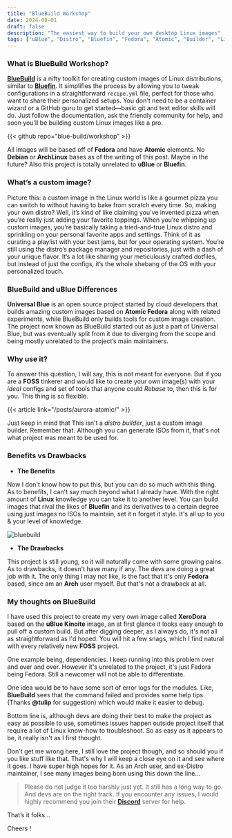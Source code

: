 ```yaml
---
title: "BlueBuild Workshop"
date: 2024-08-01
draft: false
description: "The easiest way to build your own desktop Linux images"
tags: ["uBlue", "Distro", "Bluefin", "Fedora", "Atomic", "Builder", "Linux"]
---
```

### What is BlueBuild Workshop?

[**BlueBuild**](https://blue-build.org/) is a nifty toolkit for creating custom images of Linux distributions, similar to [**Bluefin**](https://projectbluefin.io). It simplifies the process by allowing you to tweak configurations in a straightforward `recipe.yml` file, perfect for those who want to share their personalized setups. You don't need to be a container wizard or a GitHub guru to get started—basic git and text editor skills will do. Just follow the documentation, ask the friendly community for help, and soon you'll be building custom Linux images like a pro.

{{< github repo="blue-build/workshop" >}}

All images will be based off of **Fedora** and have **Atomic** elements. No **Debian** or **ArchLinux** bases as of the writing of this post. Maybe in the future? Also this project is totally unrelated to **uBlue** or **Bluefin**.

### What’s a custom image?

Picture this: a custom image in the Linux world is like a gourmet pizza you can switch to without having to bake from scratch every time. So, making your own distro? Well, it’s kind of like claiming you’ve invented pizza when you’re really just adding your favorite toppings. When you’re whipping up custom images, you’re basically taking a tried-and-true Linux distro and sprinkling on your personal favorite apps and settings. Think of it as curating a playlist with your best jams, but for your operating system. You’re still using the distro’s package manager and repositories, just with a dash of your unique flavor. It’s a lot like sharing your meticulously crafted dotfiles, but instead of just the configs, it’s the whole shebang of the OS with your personalized touch.

### BlueBuild and uBlue Differences

**Universal Blue** is an open source project started by cloud developers that builds amazing custom images based on **Atomic Fedora** along with related experiments, while BlueBuild only builds tools for custom image creation. The project now known as BlueBuild started out as just a part of Universal Blue, but was eventually split from it due to diverging from the scope and being mostly unrelated to the project’s main maintainers.

### Why use it?

To answer this question, I will say, this is not meant for everyone. But if you are a **FOSS** tinkerer and would like to create your own image(s) with your *ideal* configs and set of tools that anyone could *Rebase* to, then this is for you. This thing is so flexible.

{{< article link="/posts/aurora-atomic/" >}}

Just keep in mind that This isn't a *distro builder*, just a custom image builder. Remember that. Although you can generate ISOs from it, that's not what project was meant to be used for.

### Benefits vs Drawbacks

- **The Benefits**

Now I don't know how to put this, but you can do so much with this thing. As to benefits, I can't say much beyond what I already have. With the right amount of **Linux** knowledge you can take it to another level. You can build images that rival the likes of **Bluefin** and its derivatives to a certain degree using just images no ISOs to maintain, set it n forget it style. It's all up to you & your level of knowledge.

![bluebuild](https://i.imgur.com/4Vs4Yoq.png)

- **The Drawbacks**

This project is still young, so it will naturally come with some growing pains. As to drawbacks, it doesn't have many if any. The devs are doing a great job with it. The only thing I may not like, is the fact that it's only **Fedora** based, since am an **Arch** user myself. But that's not a drawback at all.

### My thoughts on BlueBuild

I have used this project to create my very own image called **XeroDora** based on the **uBlue Kinoite** image, an at first glance it looks easy enough to pull off a custom build. But after digging deeper, as I always do, it's not all as straightforward as I'd hoped. You will hit a few snags, which I find natural with every relatively new **FOSS** project.

One example being, dependencies. I keep running into this problem over and over and over. However it's unrelated to the project, it's just Fedora being Fedora. Still a newcomer will not be able to differentiate.

One idea would be to have some sort of error logs for the modules. Like, **BlueBuild** sees that the command failed and provides some help tips. (Thanks **@tulip** for suggestion) which would make it easier to debug.

Bottom line is, although devs are doing their best to make the project as easy as possible to use, sometimes issues happen outside project itself that require a lot of Linux know-how to troubleshoot. So as easy as it appears to be, it really isn't as I first thought.

Don't get me wrong here, I still love the project though, and so should you if you like stuff like that. That's why I will keep a close eye on it and see where it goes. I have super high hopes for it. As an Arch user, and ex-Distro maintainer, I see many images being born using this down the line...

> Please do not judge it too harshly just yet. It still has a long way to go. And devs are on the right track. If you encounter any issues, I would highly recommend you join their [**Discord**](https://discord.com/invite/MKhpfbw2) server for help.

That’s it folks ..

Cheers !
